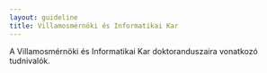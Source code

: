 ```yaml
---
layout: guideline
title: Villamosmérnöki és Informatikai Kar
---
```


A Villamosmérnöki és Informatikai Kar doktoranduszaira vonatkozó tudnivalók.

